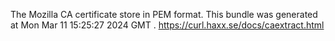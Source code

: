 The Mozilla CA certificate store in PEM format.
This bundle was generated at Mon Mar 11 15:25:27 2024 GMT .
<https://curl.haxx.se/docs/caextract.html>
